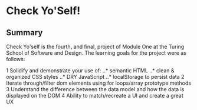 # Check Yo'Self! 

## Summary 

Check Yo'self is the fourth, and final, project of Module One at the Turing School of Software and Design. The learning goals for the project were as follows: 

1 Solidify and demonstrate your use of:
 ..* semantic HTML
 ..* clean & organized CSS styles
 ..* DRY JavaScript
 ..* localStorage to persist data
2 Iterate through/filter dom elements using for loops/array prototype methods
3 Understand the difference between the data model and how the data is displayed on the DOM
4 Ability to match/recreate a UI and create a great UX
